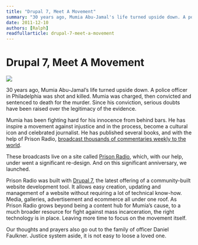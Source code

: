 ```yaml
---
title: "Drupal 7, Meet A Movement"
summary: "30 years ago, Mumia Abu-Jamal's life turned upside down. A police officer in Philadelphia was shot and killed. Mumia was charged, then convicted and sentenced to death for the murder. Since his conviction, serious doubts have been raised over the legitimacy of the evidence."
date: 2011-12-10
authors: [Ralph]
readfullarticle: drupal-7-meet-a-movement
---
```


# Drupal 7, Meet A Movement

<a href="http://prisonradio.org/"><img src="/assets/img/blog/2011-12-10.png" class="center-element"></a>

30 years ago, Mumia Abu-Jamal’s life turned upside down. A police officer in Philadelphia was shot and killed. Mumia was charged, then convicted and sentenced to death for the murder. Since his conviction, serious doubts have been raised over the legitimacy of the evidence.

Mumia has been fighting hard for his innocence from behind bars. He has inspire a movement against injustice and in the process, become a cultural icon and celebrated journalist. He has published several books, and with the help of Prison Radio, [broadcast thousands of commentaries weekly to the world](http://www.prisonradio.org/media/audio/Mumia).

These broadcasts live on a site called [Prison Radio](http://prisonradio.org/), which, with our help, under went a significant re-design. And on this significant anniversary, we launched.

Prison Radio was built with [Drupal 7](http://drupal.org/about/new-in-drupal-7), the latest offering of a community-built website development tool. It allows easy creation, updating and management of a website without requiring a lot of technical know-how. Media, galleries, advertisement and ecommerce all under one roof.  As Prison Radio grows beyond being a content hub for Mumia’s cause, to a much broader resource for fight against mass incarceration, the right technology is in place. Leaving more time to focus on the movement itself.

Our thoughts and prayers also go out to the family of officer Daniel Faulkner. Justice system aside, it is not easy to loose a loved one.
